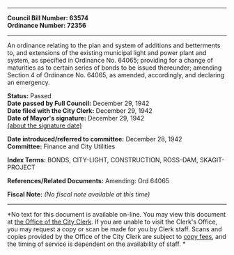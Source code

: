* * * * *  
  
**Council Bill Number: [](#h0)[](#h2)63574**   
**Ordinance Number: 72356**  
  
* * * * *  
  
An ordinance relating to the plan and system of additions and betterments to, and extensions of the existing municipal light and power plant and system, as specified in Ordinance No. 64065; providing for a change of maturities as to certain series of bonds to be issued thereunder; amending Section 4 of Ordinance No. 64065, as amended, accordingly, and declaring an emergency.  
  
**Status:** Passed   
**Date passed by Full Council:** December 29, 1942   
**Date filed with the City Clerk:** December 29, 1942   
**Date of Mayor's signature:** December 29, 1942   
[(about the signature date)](/~public/approvaldate.htm)   
  
  
**Date introduced/referred to committee:** December 28, 1942   
**Committee:** Finance and City Utilities   
  
**Index Terms:** BONDS, CITY-LIGHT, CONSTRUCTION, ROSS-DAM, SKAGIT-PROJECT  
  
**References/Related Documents:** Amending: Ord 64065  
  
**Fiscal Note:** *(No fiscal note available at this time)*  
  
* * * * *  
  
*No text for this document is available on-line. You may view this document at [the Office of the City Clerk](http://www.seattle.gov/leg/clerk/contactUs.htm). If you are unable to visit the Clerk's Office, you may request a copy or scan be made for you by Clerk staff. Scans and copies provided by the Office of the City Clerk are subject to [copy fees](http://clerk.seattle.gov/~public/clerkfees.htm), and the timing of service is dependent on the availability of staff. *  
  
  
